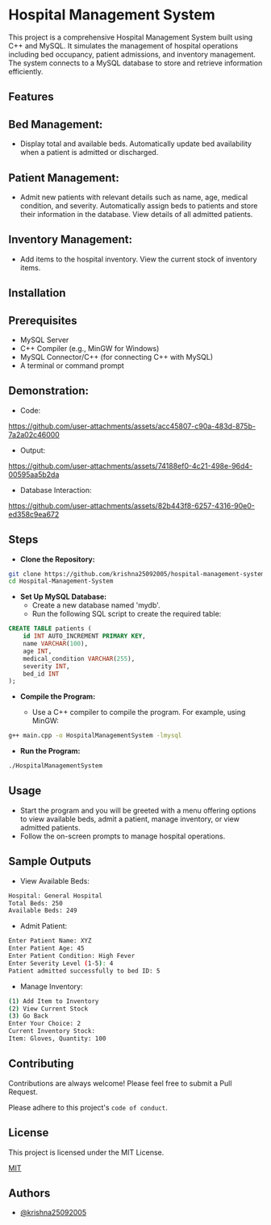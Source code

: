 
# Hospital Management System

This project is a comprehensive Hospital Management System built using C++ and MySQL. It simulates the management of hospital operations including bed occupancy, patient admissions, and inventory management. The system connects to a MySQL database to store and retrieve information efficiently.


## Features
## Bed Management:
* Display total and available beds.
Automatically update bed availability when a patient is admitted or discharged.

## Patient Management:
* Admit new patients with relevant details such as name, age, medical condition, and severity.
Automatically assign beds to patients and store their information in the database.
View details of all admitted patients.

## Inventory Management:
* Add items to the hospital inventory.
View the current stock of inventory items.

## Installation

## Prerequisites
* MySQL Server
* C++ Compiler (e.g., MinGW for Windows)
* MySQL Connector/C++ (for connecting C++ with MySQL)
* A terminal or command prompt

## Demonstration:
  * Code:

  https://github.com/user-attachments/assets/acc45807-c90a-483d-875b-7a2a02c46000

  * Output:

https://github.com/user-attachments/assets/74188ef0-4c21-498e-96d4-00595aa5b2da

  * Database Interaction:

https://github.com/user-attachments/assets/82b443f8-6257-4316-90e0-ed358c9ea672

## Steps
* **Clone the Repository:**
```bash
git clone https://github.com/krishna25092005/hospital-management-system.git
cd Hospital-Management-System
```
* **Set Up MySQL Database:**
  * Create a new database named 'mydb'.
  * Run the following SQL script to create the required table:
```sql
CREATE TABLE patients (
    id INT AUTO_INCREMENT PRIMARY KEY,
    name VARCHAR(100),
    age INT,
    medical_condition VARCHAR(255),
    severity INT,
    bed_id INT
);
```
* **Compile the Program:**

  * Use a C++ compiler to compile the program. For example, using  MinGW:
```bash
g++ main.cpp -o HospitalManagementSystem -lmysql
```
* **Run the Program:**
```bash
./HospitalManagementSystem
```

    
## Usage
* Start the program and you will be greeted with a menu offering options to view available beds, admit a patient, manage inventory, or view admitted patients.
* Follow the on-screen prompts to manage hospital operations.
## Sample Outputs
* View Available Beds:
```bash
Hospital: General Hospital
Total Beds: 250
Available Beds: 249
```
* Admit Patient:
```bash
Enter Patient Name: XYZ
Enter Patient Age: 45
Enter Patient Condition: High Fever
Enter Severity Level (1-5): 4
Patient admitted successfully to bed ID: 5
```
* Manage Inventory:
```bash
(1) Add Item to Inventory
(2) View Current Stock
(3) Go Back
Enter Your Choice: 2
Current Inventory Stock:
Item: Gloves, Quantity: 100
```

## Contributing

Contributions are always welcome! Please feel free to submit a Pull Request.



Please adhere to this project's `code of conduct`.


## License
This project is licensed under the MIT License.

[MIT](https://choosealicense.com/licenses/mit/)


## Authors

- [@krishna25092005](https://github.com/krishna25092005)

